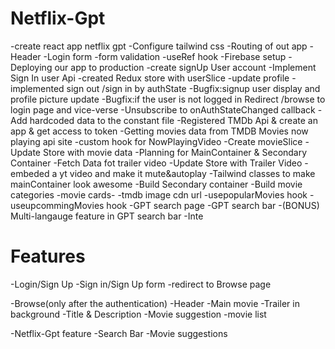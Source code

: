 # Netflix-Gpt
-create react app netflix gpt
-Configure tailwind css
-Routing of out app
-Header 
-Login form
-form validation 
-useRef hook
-Firebase setup
-Deploying our app to production
-create signUp User account 
-Implement Sign In user Api
-created Redux store with userSlice
-update profile 
-implemented sign out /sign in by authState
-Bugfix:signup user display and profile picture update
-Bugfix:if the user is not logged in Redirect /browse to login page and vice-verse
-Unsubscribe to onAuthStateChanged callback
-Add hardcoded data to the constant file
-Registered TMDb Api & create an app & get access to token 
-Getting movies data from TMDB Movies now playing api site
-custom hook for NowPlayingVideo
-Create movieSlice
-Update Store with movie data
-Planning for MainContainer & Secondary Container
-Fetch Data fot trailer video
-Update Store with Trailer Video
-embeded a yt video and make it mute&autoplay
-Tailwind classes to make mainContainer look awesome 
-Build Secondary container
-Build movie categories 
-movie cards-
-tmdb image cdn url
-usepopularMovies hook
-useupcommingMovies hook
-GPT search page
-GPT search bar
-(BONUS) Multi-langauge feature in GPT search bar
-Inte



# Features

-Login/Sign Up
  -Sign in/Sign Up form
  -redirect to Browse page

-Browse(only after the authentication)
  -Header
  -Main movie
    -Trailer in background
    -Title & Description
    -Movie suggestion
     -movie list

-Netflix-Gpt feature
  -Search Bar
  -Movie suggestions